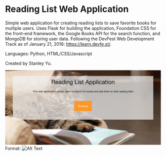 # Reading List Web Application
Simple web application for creating reading lists to save favorite books for multiple users. Uses Flask for building the application, Foundation CSS for the front-end framework, the Google Books API for the search function, and MongoDB for storing user data. Following the DevFest Web Development Track as of January 21, 2018: https://learn.devfe.st/.

Languages: Python, HTML/CSS/Javascript

Created by Stanley Yu.

![Example Page](/static/img/example.png)
Format: ![Alt Text](example)
